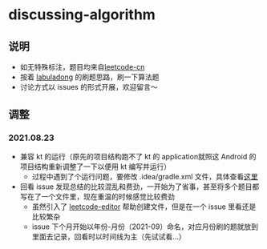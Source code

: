 # discussing-algorithm

## 说明
- 如无特殊标注，题目均来自[leetcode-cn](https://leetcode-cn.com/)
- 按着 [labuladong](https://github.com/labuladong/fucking-algorithm) 的刷题思路，刷一下算法题
- 讨论方式以 issues 的形式开展，欢迎留言～ 

## 调整
### 2021.08.23 
- 兼容 kt 的运行（原先的项目结构跑不了 kt 的 application就照这 Android 的项目结构重新调整了一下以便用 kt 编写并运行）
  - 过程中遇到了个运行问题，要修改 .idea/gradle.xml 文件，具体查看[这里](https://juejin.cn/post/6844904085112487950)
- 回看 issue 发现总结的比较混乱和费劲，一开始为了省事，甚至将多个题目都写在了一个文件里，现在重温的时候感觉比较费劲
  - 虽然引入了 [leetcode-editor](https://github.com/shuzijun/leetcode-editor) 帮助创建文件，但是在一个 issue 里看还是比较繁杂
  - issue 下个月开始以年份-月份（2021-09）命名，对应月份刷的题就放到里面去记录，回看时以时间线为主（先试试看...） 

